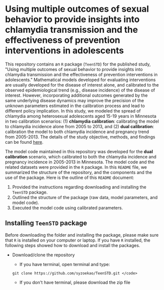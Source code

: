 # Using multiple outcomes of sexual behavior to provide insights into chlamydia transmission and the effectiveness of prevention interventions in adolescents

This repository contains an `R` package (`TeenSTD`) for the published study, "Using multiple outcomes of sexual behavior to provide insights into chlamydia transmission and the effectiveness of prevention interventions in adolescents." Mathematical models developed for evaluating interventions are usually developed for the disease of interest alone, and calibrated to the observed epidemiological trend (e.g., disease incidence) of the disease of interest. However, incorporating additional outcomes generated by the same underlying disease dynamics may improve the precision of the unknown parameters estimated in the calibration process and lead to different policy implication. In this study, we modeled the spread of chlamydia among heterosexual adolescents aged 15-19 years in Minnesota in two calibration scenarios: (1) **chlamydia calibration**: calibrating the model to chlamydia incidence alone from 2005 to 2013, and (2) **dual calibration**: calibration the model to both chlamydia incidence and pregnancy trend from 2005-2013. The details of the study objective, methods, and findings can be found [here](https://www.ncbi.nlm.nih.gov/pmc/articles/PMC5711443/pdf/nihms875380.pdf).

The model code maintained in this repository was developed for the **dual calibration** scenario, which calibrated to both the chlamydia incidence and pregnancy incidence in 2005-2013 in Minnesota. The model code and the related datasets were provided in the `R` package. In this `README` file, we summarized the structure of the repository, and the components and the use of the package. Here is the outline of this `README` document: 

1. Provided the instructions regarding downloading and installing the `TeenSTD` package.
2. Outlined the structure of the package (raw data, model parameters, and model code). 
3. Executed the model code using calibrated parameters. 

## Installing `TeenSTD` package

Before downloading the folder and installing the package, please make sure that `R` is installed on your computer or laptop. If you have `R` installed, the following steps showed how to download and install the packages. 

* Download/clone the repository


    * If you have terminal, open terminal and type: 
    
    ```
    git clone https://github.com/syzoekao/TeenSTD.git </code>
    ```
    
    * If you don't have terminal, please download the zip file 
















